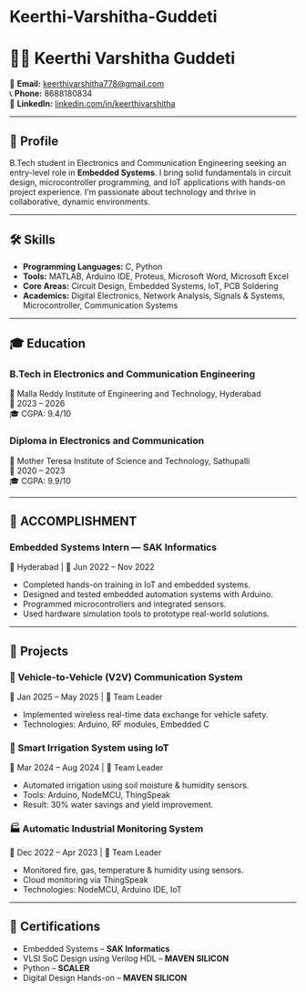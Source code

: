 # Keerthi-Varshitha-Guddeti
# 👩‍💻 Keerthi Varshitha Guddeti

📧 **Email:** [keerthivarshitha778@gmail.com](mailto:keerthivarshitha778@gmail.com)  
📞 **Phone:** 8688180834  
🔗 **LinkedIn:** [linkedin.com/in/keerthivarshitha](https://linkedin.com/in/keerthivarshitha)

---

## 🎯 Profile

B.Tech student in Electronics and Communication Engineering seeking an entry-level role in **Embedded Systems**. I bring solid fundamentals in circuit design, microcontroller programming, and IoT applications with hands-on project experience. I'm passionate about technology and thrive in collaborative, dynamic environments.

---

## 🛠️ Skills

- **Programming Languages:** C, Python  
- **Tools:** MATLAB, Arduino IDE, Proteus, Microsoft Word, Microsoft Excel  
- **Core Areas:** Circuit Design, Embedded Systems, IoT, PCB Soldering  
- **Academics:** Digital Electronics, Network Analysis, Signals & Systems, Microcontroller, Communication Systems

---

## 🎓 Education

### B.Tech in Electronics and Communication Engineering  
📍 Malla Reddy Institute of Engineering and Technology, Hyderabad  
📅 2023 – 2026  
🎓 CGPA: 9.4/10

### Diploma in Electronics and Communication  
📍 Mother Teresa Institute of Science and Technology, Sathupalli  
📅 2020 – 2023  
🎓 CGPA: 9.9/10

---

## 💼 ACCOMPLISHMENT

### Embedded Systems Intern — **SAK Informatics**  
📍 Hyderabad | 📅 Jun 2022 – Nov 2022  
- Completed hands-on training in IoT and embedded systems.  
- Designed and tested embedded automation systems with Arduino.  
- Programmed microcontrollers and integrated sensors.  
- Used hardware simulation tools to prototype real-world solutions.

---

## 📂 Projects

### 🚗 Vehicle-to-Vehicle (V2V) Communication System  
📅 Jan 2025 – May 2025 | 👤 Team Leader  
- Implemented wireless real-time data exchange for vehicle safety.  
- Technologies: Arduino, RF modules, Embedded C

### 🌱 Smart Irrigation System using IoT  
📅 Mar 2024 – Aug 2024 | 👤 Team Leader  
- Automated irrigation using soil moisture & humidity sensors.  
- Tools: Arduino, NodeMCU, ThingSpeak  
- Result: 30% water savings and yield improvement.

### 🏭 Automatic Industrial Monitoring System  
📅 Dec 2022 – Apr 2023 | 👤 Team Leader  
- Monitored fire, gas, temperature & humidity using sensors.  
- Cloud monitoring via ThingSpeak  
- Technologies: NodeMCU, Arduino IDE, IoT

---

## 📜 Certifications

- Embedded Systems – **SAK Informatics**  
- VLSI SoC Design using Verilog HDL – **MAVEN SILICON**  
- Python – **SCALER**  
- Digital Design Hands-on – **MAVEN SILICON**
